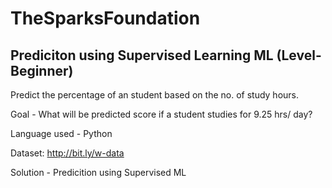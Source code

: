 # TheSparksFoundation
## Prediciton using Supervised Learning ML (Level-Beginner)

Predict the percentage of an student based on the no. of study hours.

Goal - What will be predicted score if a student studies for 9.25 hrs/ day?

Language used - Python

Dataset: http://bit.ly/w-data

Solution - Predicition using Supervised ML
